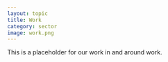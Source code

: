 ```yaml
---
layout: topic
title: Work
category: sector
image: work.png
---
```

This is a placeholder for our work in and around work.